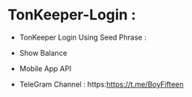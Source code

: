 # TonKeeper-Login :

- TonKeeper Login Using Seed Phrase :
 
- Show Balance

- Mobile App API 

- TeleGram Channel : https:https://t.me/BoyFifteen
